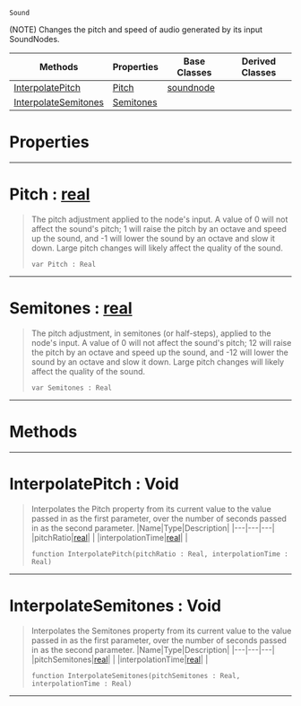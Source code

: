  `Sound`

(NOTE) Changes the pitch and speed of audio generated by its input SoundNodes.

|Methods|Properties|Base Classes|Derived Classes|
|---|---|---|---|
|[ InterpolatePitch](https://github.com/PlasmaEngine/PlasmaDocs/tree/master/docs/C%2B%2B/code_reference/class_reference/pitchnode.markdown#interpolatepitch-void)|[ Pitch](https://github.com/PlasmaEngine/PlasmaDocs/tree/master/docs/C%2B%2B/code_reference/class_reference/pitchnode.markdown#pitch-plasma-engine-docume)|[soundnode](https://github.com/PlasmaEngine/PlasmaDocs/tree/master/docs/C%2B%2B/code_reference/class_reference/soundnode.markdown)| |
|[ InterpolateSemitones](https://github.com/PlasmaEngine/PlasmaDocs/tree/master/docs/C%2B%2B/code_reference/class_reference/pitchnode.markdown#interpolatesemitones-voi)|[ Semitones](https://github.com/PlasmaEngine/PlasmaDocs/tree/master/docs/C%2B%2B/code_reference/class_reference/pitchnode.markdown#semitones-plasma-engine-do)| | |


 #  Properties


---  
 #  Pitch : [real](https://github.com/PlasmaEngine/PlasmaDocs/tree/master/docs/C%2B%2B/code_reference/lightning_base_types/real.markdown)

> The pitch adjustment applied to the node's input. A value of 0 will not affect the sound's pitch; 1 will raise the pitch by an octave and speed up the sound, and -1 will lower the sound by an octave and slow it down. Large pitch changes will likely affect the quality of the sound.
> ``` lang=cpp, name=Lightning
> var Pitch : Real


---  
 #  Semitones : [real](https://github.com/PlasmaEngine/PlasmaDocs/tree/master/docs/C%2B%2B/code_reference/lightning_base_types/real.markdown)

> The pitch adjustment, in semitones (or half-steps), applied to the node's input. A value of 0 will not affect the sound's pitch; 12 will raise the pitch by an octave and speed up the sound, and -12 will lower the sound by an octave and slow it down. Large pitch changes will likely affect the quality of the sound.
> ``` lang=cpp, name=Lightning
> var Semitones : Real


---  
 #  Methods


---  
 #  InterpolatePitch : Void

> Interpolates the Pitch property from its current value to the value passed in as the first parameter, over the number of seconds passed in as the second parameter.
> |Name|Type|Description|
> |---|---|---|
> |pitchRatio|[real](https://github.com/PlasmaEngine/PlasmaDocs/tree/master/docs/C%2B%2B/code_reference/lightning_base_types/real.markdown)| |
> |interpolationTime|[real](https://github.com/PlasmaEngine/PlasmaDocs/tree/master/docs/C%2B%2B/code_reference/lightning_base_types/real.markdown)| |
> ``` lang=cpp, name=Lightning
> function InterpolatePitch(pitchRatio : Real, interpolationTime : Real)
> ``` 


---  
 #  InterpolateSemitones : Void

> Interpolates the Semitones property from its current value to the value passed in as the first parameter, over the number of seconds passed in as the second parameter.
> |Name|Type|Description|
> |---|---|---|
> |pitchSemitones|[real](https://github.com/PlasmaEngine/PlasmaDocs/tree/master/docs/C%2B%2B/code_reference/lightning_base_types/real.markdown)| |
> |interpolationTime|[real](https://github.com/PlasmaEngine/PlasmaDocs/tree/master/docs/C%2B%2B/code_reference/lightning_base_types/real.markdown)| |
> ``` lang=cpp, name=Lightning
> function InterpolateSemitones(pitchSemitones : Real, interpolationTime : Real)
> ``` 


---  
 

 